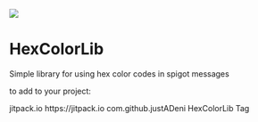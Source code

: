 [![](https://jitpack.io/v/justADeni/HexColorLib.svg)](https://jitpack.io/#justADeni/HexColorLib)
# HexColorLib
Simple library for using hex color codes in spigot messages

to add to your project:

<myxml>
<repositories>
		<repository>
		    <id>jitpack.io</id>
		    <url>https://jitpack.io</url>
		</repository>
	</repositories>
  
  <dependency>
	    <groupId>com.github.justADeni</groupId>
	    <artifactId>HexColorLib</artifactId>
	    <version>Tag</version>
	</dependency>
  </myxml>
